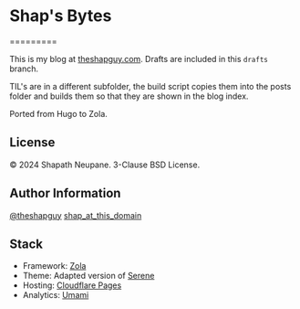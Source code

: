 # Shap's Bytes
=========

This is my blog at [theshapguy.com](https://theshapguy.com/). Drafts are included in this `drafts` branch.

TIL's are in a different subfolder, the build script copies them into the posts folder and builds them so that they are shown in the blog index.

Ported from Hugo to Zola.

## License


© 2024 Shapath Neupane. 3-Clause BSD License.


## Author Information

[@theshapguy](http://twitter.com/theshapguy)
[shap_at_this_domain](mailto:)

## Stack

* Framework: [Zola](https://www.getzola.org/)
* Theme: Adapted version of [Serene](https://github.com/isunjn/serene)
* Hosting: [Cloudflare Pages](https://pages.cloudflare.com/)
* Analytics: [Umami](https://umami.is/)